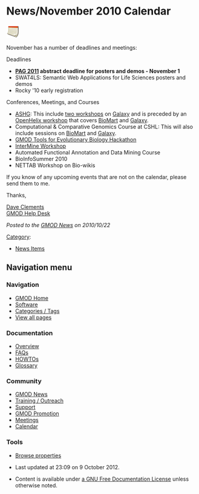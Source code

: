 



<span id="top"></span>




# <span dir="auto">News/November 2010 Calendar</span>











[<img src="https://raw.githubusercontent.com/GMOD/gmod.github.io/main/mediawiki/images/2/26/Calendar_icon.gif" width="36"
height="35" alt="GMOD Calendar" />](../Calendar "GMOD Calendar")



November has a number of deadlines and meetings:

Deadlines  

- **[PAG 2011](../PAG_2011 "PAG 2011") abstract deadline for posters and
  demos - November 1**
- SWAT4LS: Semantic Web Applications for Life Sciences posters and demos
- Rocky '10 early registration

Conferences, Meetings, and Courses

- <a href="http://www.ashg.org/2010meeting/" class="external text"
  rel="nofollow">ASHG</a>: This include <a
  href="http://www.ashg.org/2010meeting/pages/workshops_Genomic_tools.shtml#5a#5a"
  class="external text" rel="nofollow">two workshops</a> on
  [Galaxy](../Galaxy.1 "Galaxy") and is preceded by an
  <a href="http://blog.openhelix.eu/?p=5576" class="external text"
  rel="nofollow">OpenHelix workshop</a> that covers
  [BioMart](../BioMart "BioMart") and [Galaxy](../Galaxy.1 "Galaxy").
- Computational & Comparative Genomics Course at CSHL: This will also
  include sessions on [BioMart](../BioMart "BioMart") and
  [Galaxy](../Galaxy.1 "Galaxy").
- [GMOD Tools for Evolutionary Biology
  Hackathon](../GMOD_Evo_Hackathon "GMOD Evo Hackathon")
- [InterMine Workshop](#InterMine_Workshop_15-16_Nov)
- Automated Functional Annotation and Data Mining Course
- BioInfoSummer 2010
- NETTAB Workshop on Bio-wikis

  
If you know of any upcoming events that are not on the calendar, please
send them to me.

Thanks,

[Dave Clements](../User%3AClements "User%3AClements")  
[GMOD Help Desk](../GMOD_Help_Desk "GMOD Help Desk")

  



*Posted to the [GMOD News](../GMOD_News "GMOD News") on 2010/10/22*






[Category](../Special%3ACategories "Special%3ACategories"):

- [News Items](../Category%3ANews_Items "Category%3ANews Items")






## Navigation menu







<a href="../Main_Page"
style="background-image: url(../../images/GMOD-cogs.png);"
title="Visit the main page"></a>


### Navigation



- <span id="n-GMOD-Home">[GMOD Home](../Main_Page)</span>
- <span id="n-Software">[Software](../GMOD_Components)</span>
- <span id="n-Categories-.2F-Tags">[Categories /
  Tags](../Categories)</span>
- <span id="n-View-all-pages">[View all
  pages](../Special:AllPages)</span>




### Documentation



- <span id="n-Overview">[Overview](../Overview)</span>
- <span id="n-FAQs">[FAQs](../Category%3AFAQ)</span>
- <span id="n-HOWTOs">[HOWTOs](../Category%3AHOWTO)</span>
- <span id="n-Glossary">[Glossary](../Glossary)</span>




### Community



- <span id="n-GMOD-News">[GMOD News](../GMOD_News)</span>
- <span id="n-Training-.2F-Outreach">[Training /
  Outreach](../Training_and_Outreach)</span>
- <span id="n-Support">[Support](../Support)</span>
- <span id="n-GMOD-Promotion">[GMOD Promotion](../GMOD_Promotion)</span>
- <span id="n-Meetings">[Meetings](../Meetings)</span>
- <span id="n-Calendar">[Calendar](../Calendar)</span>




### Tools

- <span id="t-smwbrowselink"><a href="../Special%253ABrowse/News-2FNovember_2010_Calendar"
  rel="smw-browse">Browse properties</a></span>



- <span id="footer-info-lastmod">Last updated at 23:09 on 9 October
  2012.</span>
<!-- - <span id="footer-info-viewcount">6,005 page views.</span> -->
- <span id="footer-info-copyright">Content is available under
  <a href="http://www.gnu.org/licenses/fdl-1.3.html" class="external"
  rel="nofollow">a GNU Free Documentation License</a> unless otherwise
  noted.</span>

<!-- -->



<!-- -->




